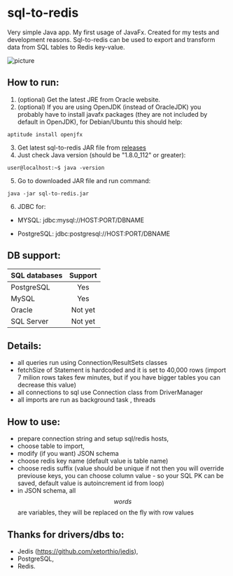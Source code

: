 # sql-to-redis #


Very simple Java app. My first usage of JavaFx. Created for my tests and development reasons. Sql-to-redis can be used to export and transform data from SQL tables to Redis key-value.

![picture](src/sql2redis/sql2redis_img.jpg)


How to run:
-----------

1. (optional) Get the latest JRE from Oracle website.
2. (optional) If you are using OpenJDK (instead of OracleJDK) you probably have to install javafx packages (they are not included by default in OpenJDK), for Debian/Ubuntu this should help:
```
aptitude install openjfx
```  
3. Get latest sql-to-redis JAR file from [releases](https://github.com/mojeprojekty/sql-to-redis/releases)
4. Just check Java version (should be "1.8.0_112" or greater):
```
user@localhost:~$ java -version 
```
5. Go to downloaded JAR file and run command:
```
java -jar sql-to-redis.jar
```
6. JDBC for:

* MYSQL:       jdbc:mysql://HOST:PORT/DBNAME
  
* PostgreSQL:  jdbc:postgresql://HOST:PORT/DBNAME

DB support:
-----------
| SQL databases | Support |
| ------------- |:-------:|
| PostgreSQL    | Yes     |
| MySQL         | Yes     |
| Oracle        | Not yet |
| SQL Server    | Not yet |

Details:
-----------
* all queries run using Connection/ResultSets classes
* fetchSize of Statement is hardcoded and it is set to 40,000 rows (import 7 milion rows takes few minutes, but if you have bigger tables you can decrease this value)
* all connections to sql use Connection class from DriverManager
* all imports are run as background task , threads


How to use:
-----------
* prepare connection string and setup sql/redis hosts,
* choose table to import,
* modify (if you want) JSON schema
* choose redis key name (default value is table name)
* choose redis suffix (value should be unique if not then you will override previouse keys, you can choose column value - so your SQL PK can be saved, default value is autoincrement id from loop)
* in JSON schema, all $$words$$ are variables, they will be replaced on the fly with row values


Thanks for drivers/dbs to:
-----------
* Jedis (https://github.com/xetorthio/jedis),
* PostgreSQL,
* Redis.
